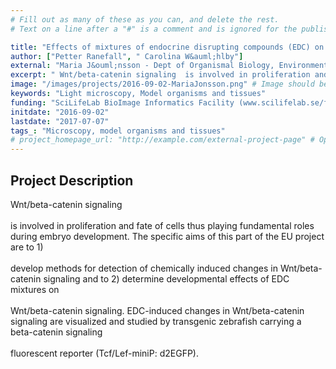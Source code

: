 ```yaml
---
# Fill out as many of these as you can, and delete the rest.
# Text on a line after a "#" is a comment and is ignored for the published page.

title: "Effects of mixtures of endocrine disrupting compounds (EDC) on Wnt/beta-catenin signaling in developing zebrafish "
author: ["Petter Ranefall", " Carolina W&auml;hlby"]
external: "Maria J&ouml;nsson - Dept of Organismal Biology, Environmental Toxicology, Uppsala University."
excerpt: " Wnt/beta-catenin signaling  is involved in proliferation and fate of cells thus playing fundamental roles during embryo development. The specific aims of this part of the EU project are to 1)  develo..."
image: "/images/projects/2016-09-02-MariaJonsson.png" # Image should be pushed to /images/projects/YYYY-MM-DD-projectid/ before
keywords: "Light microscopy, Model organisms and tissues"
funding: "SciLifeLab BioImage Informatics Facility (www.scilifelab.se/facilities/bioimage-informatics)"
initdate: "2016-09-02"
lastdate: "2017-07-07"
tags_: "Microscopy, model organisms and tissues"
# project_homepage_url: "http://example.com/external-project-page" # Optional external homepage for this project
---
```


## Project Description
 Wnt/beta-catenin signaling <br/><br/>is involved in proliferation and fate of cells thus playing fundamental roles during embryo development. The specific aims of this part of the EU project are to 1) <br/><br/>develop methods for detection of chemically induced changes in Wnt/beta-catenin signaling and to 2) determine developmental effects of EDC mixtures on <br/><br/>Wnt/beta-catenin signaling. EDC-induced changes in Wnt/beta-catenin signaling are visualized and studied by transgenic zebrafish carrying a beta-catenin signaling <br/><br/>fluorescent reporter (Tcf/Lef-miniP: d2EGFP). 
